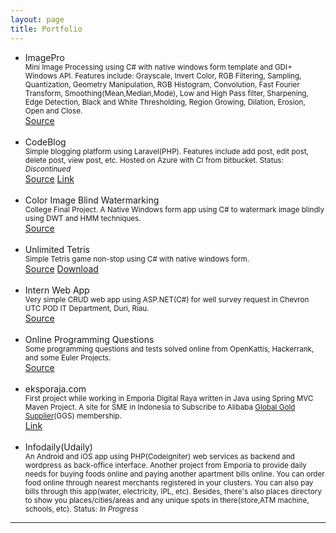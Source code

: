```yaml
---
layout: page
title: Portfolio
---
```


<ul>
<li>ImagePro</li>
<span><small>Mini Image Processing using C# with native windows form template and GDI+ Windows API. 
    Features include:
    Grayscale,
    Invert Color,
    RGB Filtering,
    Sampling,
    Quantization,
    Geometry Manipulation,
    RGB Histogram,
    Convolution,
    Fast Fourier Transform,
    Smoothing(Mean,Median,Mode),
    Low and High Pass filter,
    Sharpening,
    Edge Detection,
    Black and White Thresholding,
    Region Growing,
    Dilation, Erosion, Open and Close.
    </small></span>
    <br>
<a class="tagBtn" target="_blank" href="https://github.com/mfathirirhas/ImagePro"><i class="fa fa-code" aria-hidden="true"></i> Source</a><br><br>

<li>CodeBlog</li>
<span><small>Simple blogging platform using Laravel(PHP). Features include add post, edit post, delete post, view post, etc. Hosted on Azure with CI from bitbucket. Status: <i>Discontinued</i></small></span><br>
<a class="tagBtn" target="_blank" href="https://github.com/mfathirirhas/codeblog"><i class="fa fa-code" aria-hidden="true"></i> Source</a>
<a class="tagBtn" target="_blank" href="http://codeblog12.azurewebsites.net/"><i class="fa fa-link" aria-hidden="true"></i> Link</a>
<br><br>

<li>Color Image Blind Watermarking</li>
<span><small>College Final Project. A Native Windows form app using C# to watermark image blindly using DWT and HMM techniques.</small></span><br>
<a class="tagBtn" target="_blank" href="https://github.com/mfathirirhas/TugasAkhir1"><i class="fa fa-code" aria-hidden="true"></i> Source</a><br><br>

<li>Unlimited Tetris</li>
<span><small>Simple Tetris game non-stop using C# with native windows form.</small></span><br>
<a class="tagBtn" target="_blank" href="https://github.com/mfathirirhas/Game-Tetris"><i class="fa fa-code" aria-hidden="true"></i> Source</a>
<a class="tagBtn" target="_blank" href="https://github.com/mfathirirhas/Game-Tetris/raw/master/DAA/bin/Release/DAA.exe"><i class="fa fa-download" aria-hidden="true"></i> Download</a><br><br>

<li>Intern Web App</li>
<span><small>Very simple CRUD web app using ASP.NET(C#) for well survey request in Chevron UTC POD IT Department, Duri, Riau.</small></span><br>
<a class="tagBtn" target="_blank" href="https://github.com/mfathirirhas/KPChevron2015"><i class="fa fa-code" aria-hidden="true"></i> Source</a><br><br>

<li>Online Programming Questions</li>
<span><small>Some programming questions and tests solved online from OpenKattis, Hackerrank, and some Euler Projects.</small></span><br>
<a class="tagBtn" target="_blank" href="https://github.com/mfathirirhas/ProgrammingChallenges"><i class="fa fa-code" aria-hidden="true"></i> Source</a><br><br>

<li>eksporaja.com</li>
<span><small>First project while working in Emporia Digital Raya written in Java using Spring MVC Maven Project. A site for SME in Indonesia to Subscribe to Alibaba <a target="_blank" href="http://ggs.alibaba.com/index.html">Global Gold Supplier</a>(GGS) membership.</small></span><br>
<a class="tagBtn" target="_blank" href="https://eksporaja.com/alibaba-ggs"><i class="fa fa-link" aria-hidden="true"></i> Link</a><br><br>

<li>Infodaily(Udaily)</li>
<span><small>An Android and iOS app using PHP(Codeigniter) web services as backend and wordpress as back-office interface. Another project from Emporia to provide daily needs for buying foods online and paying another apartment bills online. You can order food online through nearest merchants registered in your clusters. You can also pay bills through this app(water, electricity, IPL, etc). Besides, there's also places directory to show you places/cities/areas and any unique spots in there(store,ATM machine, schools, etc). Status: <i>In Progress</i></small></span>

</ul>

---